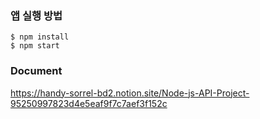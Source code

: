### 앱 실행 방법
    $ npm install
    $ npm start
    
### Document
https://handy-sorrel-bd2.notion.site/Node-js-API-Project-95250997823d4e5eaf9f7c7aef3f152c